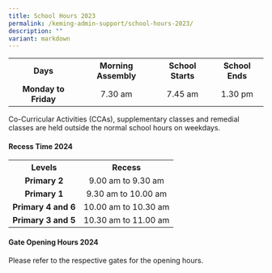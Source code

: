 ```yaml
---
title: School Hours 2023
permalink: /keming-admin-support/school-hours-2023/
description: ""
variant: markdown
---
```

<table>
<tbody>
<tr>
<th style="text-align: center;">Days</th>
<th style="text-align: center;">Morning Assembly</th>
<th style="text-align: center;">School Starts</th>
<th style="text-align: center;">School Ends</th>
</tr>
<tr>
<td style="text-align: center;"><strong>Monday to Friday</strong></td>
<td style="text-align: center;">7.30 am</td>
<td style="text-align: center;">7.45 am</td>
<td style="text-align: center;">1.30 pm</td>
</tr>
</tbody>
</table>
<p>Co-Curricular Activities (CCAs), supplementary classes and remedial classes are held outside the normal school hours on weekdays.</p>
<h4><strong>Recess Time 2024</strong></h4>
<table>
<tbody>
<tr>
<th style="text-align: center;">Levels</th>
<th style="text-align: center;">Recess</th>
</tr>
<tr>
<td style="text-align: center;"><strong>Primary 2</strong></td>
<td style="text-align: center;">9.00 am to 9.30 am</td>
</tr>
<tr>
<td style="text-align: center;"><strong>Primary 1</strong></td>
<td style="text-align: center;">9.30 am to 10.00 am</td>
</tr>
<tr>
<td style="text-align: center;"><strong>Primary 4 and 6</strong></td>
<td style="text-align: center;">10.00 am to 10.30 am</td>
</tr>
<tr>
<td style="text-align: center;"><strong>Primary 3 and 5</strong></td>
<td style="text-align: center;">10.30 am to 11.00 am</td>
</tr>
</tbody>
</table>
<h4><strong>Gate Opening Hours 2024</strong></h4>
<p>Please refer to the respective gates for the opening hours.</p>